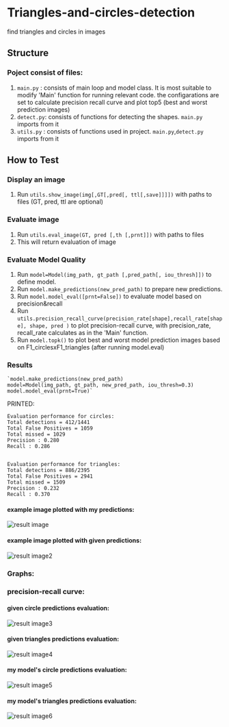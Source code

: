 # Triangles-and-circles-detection
find triangles and circles in images

## Structure
### Poject consist of files:
1. `main.py` : consists of main loop and model class. It is most suitable to modify 'Main' function for running relevant code. the configarations are set to calculate 
  precision recall curve and plot top5 (best and worst prediction images)
2. `detect.py`: consists of functions for detecting the shapes. `main.py` imports from it
3. `utils.py` : consists of functions used in project.  `main.py`,`detect.py` imports from it 

## How to Test

### Display an image
1. Run `utils.show_image(img[,GT[,pred[, ttl[,save]]]])` with paths to files (GT, pred, ttl are optional)
### Evaluate image
1. Run `utils.eval_image(GT, pred [,th [,prnt]])` with paths to files 
2. This will return evaluation of image 
### Evaluate Model Quality
1. Run `model=Model(img_path, gt_path [,pred_path[, iou_thresh]])` to define model.
2. Run `model.make_predictions(new_pred_path)` to prepare new predictions.
3. Run `model.model_eval([prnt=False])` to evaluate model based on precision&recall
4. Run `utils.precision_recall_curve(precision_rate[shape],recall_rate[shape], shape, pred )` to plot precision-recall curve, with precision_rate, recall_rate  calculates as in the 'Main' function.
5. Run `model.topk()` to plot best and worst model prediction images based on F1_circlesxF1_triangles  (after running model.eval) 

### Results 
    `model.make_predictions(new_pred_path)
    model=Model(img_path, gt_path, new_pred_path, iou_thresh=0.3)
    model.model_eval(prnt=True)`
    
 PRINTED:
 
    Evaluation performance for circles:
    Total detections = 412/1441
    Total False Positives = 1059
    Total missed = 1029
    Precision : 0.280
    Recall : 0.286 


    Evaluation performance for triangles:
    Total detections = 886/2395
    Total False Positives = 2941
    Total missed = 1509
    Precision : 0.232
    Recall : 0.370 
#### example image plotted with my predictions:

![result image](https://github.com/Mayamayb/Triangles-and-circles-detection/blob/master/predictions_Best%20F1%3D0.75_075d44c6-49c1-48ab-a77c-0db3fdb80973.jpg?raw=true)

#### example image plotted with given predictions:
![result image2](https://github.com/Mayamayb/Triangles-and-circles-detection/blob/master/predictions_Best%20F1%3D1.00_1214f4de-8399-48ea-a2f6-6e31843bc3da.jpg?raw=true)

### Graphs:
### precision-recall curve:
#### given circle predictions evaluation:

![result image3]( https://github.com/Mayamayb/Triangles-and-circles-detection/blob/master/precision_recall_curve_circle_prediction.png?raw=true)

#### given triangles predictions evaluation:
![result image4]( https://github.com/Mayamayb/Triangles-and-circles-detection/blob/master/precision_recall_curve_triangle_prediction.png?raw=true)

#### my model's circle predictions evaluation:

![result image5]( https://github.com/Mayamayb/Triangles-and-circles-detection/blob/master/precision_recall_curve_circle_prediction_new.png?raw=true)

#### my model's triangles predictions evaluation:
![result image6]( https://github.com/Mayamayb/Triangles-and-circles-detection/blob/master/precision_recall_curve_triangle_prediction_new.png?raw=true)




